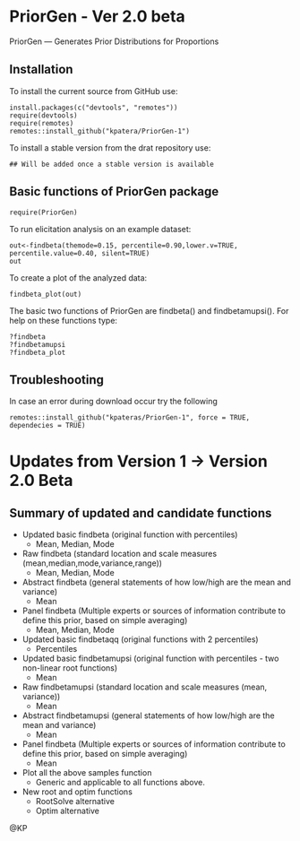 
# PriorGen - Ver 2.0 beta

PriorGen — Generates Prior Distributions for Proportions

## Installation

To install the current source from GitHub use:

    install.packages(c("devtools", "remotes"))
    require(devtools)
    require(remotes)
    remotes::install_github("kpatera/PriorGen-1")

To install a stable version from the drat repository use:

    ## Will be added once a stable version is available

## Basic functions of PriorGen package

    require(PriorGen)

To run elicitation analysis on an example dataset:

    out<-findbeta(themode=0.15, percentile=0.90,lower.v=TRUE, percentile.value=0.40, silent=TRUE)
    out

To create a plot of the analyzed data:

    findbeta_plot(out)

The basic two functions of PriorGen are findbeta() and findbetamupsi().
For help on these functions type:

    ?findbeta
    ?findbetamupsi
    ?findbeta_plot

## Troubleshooting

In case an error during download occur try the following

    remotes::install_github("kpateras/PriorGen-1", force = TRUE, dependecies = TRUE)

# Updates from Version 1 -\> Version 2.0 Beta

## Summary of updated and candidate functions

-   Updated basic findbeta (original function with percentiles)
    -   Mean, Median, Mode
-   Raw findbeta (standard location and scale measures
    (mean,median,mode,variance,range))
    -   Mean, Median, Mode
-   Abstract findbeta (general statements of how low/high are the mean
    and variance)
    -   Mean
-   Panel findbeta (Multiple experts or sources of information
    contribute to define this prior, based on simple averaging)
    -   Mean, Median, Mode
-   Updated basic findbetaqq (original functions with 2 percentiles)
    -   Percentiles
-   Updated basic findbetamupsi (original function with percentiles -
    two non-linear root functions)
    -   Mean
-   Raw findbetamupsi (standard location and scale measures (mean,
    variance))
    -   Mean
-   Abstract findbetamupsi (general statements of how low/high are the
    mean and variance)
    -   Mean
-   Panel findbeta (Multiple experts or sources of information
    contribute to define this prior, based on simple averaging)
    -   Mean
-   Plot all the above samples function
    -   Generic and applicable to all functions above.
-   New root and optim functions
    -   RootSolve alternative
    -   Optim alternative 

@KP
